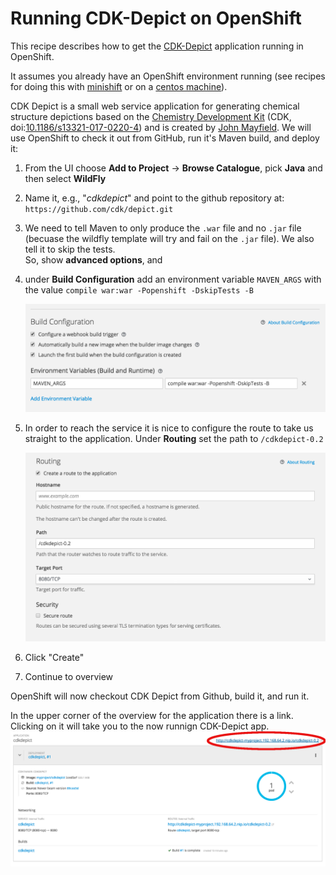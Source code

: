# Running CDK-Depict on OpenShift
This recipe describes how to get the [CDK-Depict](https://github.com/cdk/depict) application running in OpenShift.

It assumes you already have an OpenShift environment running (see recipes for doing this with [minishift](minishift_local_machine.md)
or on a [centos machine](openshift_centos.md)).

CDK Depict is a small web service application for generating chemical structure depictions based on the [Chemistry Development Kit](https://cdk.github.io/) (CDK, doi:[10.1186/s13321-017-0220-4](https://jcheminf.biomedcentral.com/articles/10.1186/s13321-017-0220-4)) and is created by [John Mayfield](https://github.com/johnmay). We will use OpenShift to check it out from GitHub, run it's Maven build, and deploy it:

1. From the UI choose **Add to Project** -> **Browse Catalogue**, pick **Java** and then select **WildFly**
2. Name it, e.g., "_cdkdepict_" and point to the github repository at: `https://github.com/cdk/depict.git`
3. We need to tell Maven to only produce the `.war` file and no `.jar` file (becuase the wildfly template will try and fail on the `.jar` file). We also tell it to skip the tests.  
   So, show **advanced options**, and
4. under **Build Configuration** add an environment variable `MAVEN_ARGS` with the value `compile war:war -Popenshift -DskipTests -B`

   ![Set the maven args](mavenargs.png)
5. In order to reach the service it is nice to configure the route to take us straight to the application. Under **Routing** set the path to `/cdkdepict-0.2`  

   ![Fix routing](routing.png)
5. Click "Create"
6. Continue to overview

OpenShift will now checkout CDK Depict from Github, build it, and run it.

In the upper corner of the overview for the application there is a link. Clicking on it will take you to the now runnign CDK-Depict app.
   ![What the overview looks like](overview.png)
   

